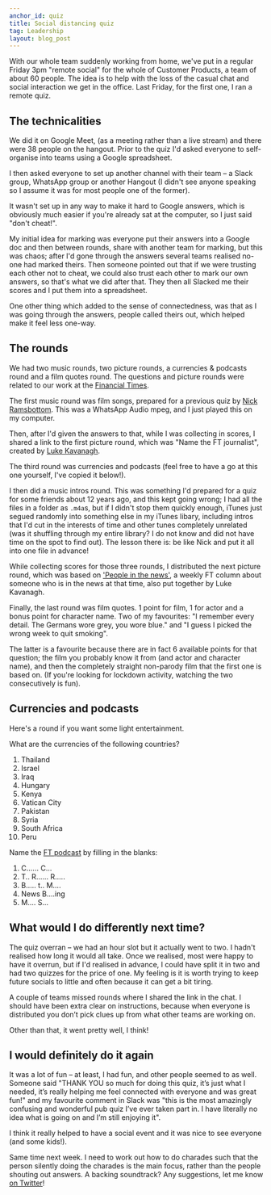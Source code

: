 ```yaml
---
anchor_id: quiz
title: Social distancing quiz
tag: Leadership
layout: blog_post
---
```


With our whole team suddenly working from home, we've put in a regular Friday 3pm "remote social" for the whole of Customer Products, a team of about 60 people. The idea is to help with the loss of the casual chat and social interaction we get in the office. Last Friday, for the first one, I ran a remote quiz.

## The technicalities

We did it on Google Meet, (as a meeting rather than a live stream) and there were 38 people on the hangout. Prior to the quiz I'd asked everyone to self-organise into teams using a Google spreadsheet.

I then asked everyone to set up another channel with their team – a Slack group, WhatsApp group or another Hangout (I didn't see anyone speaking so I assume it was for most people one of the former).

It wasn't set up in any way to make it hard to Google answers, which is obviously much easier if you're already sat at the computer, so I just said "don't cheat!".

My initial idea for marking was everyone put their answers into a Google doc and then between rounds, share with another team for marking, but this was chaos; after I'd gone through the answers several teams realised no-one had marked theirs. Then someone pointed out that if we were trusting each other not to cheat, we could also trust each other to mark our own answers, so that's what we did after that. They then all Slacked me their scores and I put them into a spreadsheet.

One other thing which added to the sense of connectedness, was that as I was going through the answers, people called theirs out, which helped make it feel less one-way.

## The rounds

We had two music rounds, two picture rounds, a currencies & podcasts round and a film quotes round. The questions and picture rounds were related to our work at the [Financial Times](https://www.ft.com/).

The first music round was film songs, prepared for a previous quiz by [Nick Ramsbottom](https://www.linkedin.com/in/nick-ramsbottom-88249661/). This was a WhatsApp Audio mpeg, and I just played this on my computer.

Then, after I'd given the answers to that, while I was collecting in scores, I shared a link to the first picture round, which was "Name the FT journalist", created by [Luke Kavanagh](http://ft.com/luke).

The third round was currencies and podcasts (feel free to have a go at this one yourself, I've copied it below!).

I then did a music intros round. This was something I'd prepared for a quiz for some friends about 12 years ago, and this kept going wrong; I had all the files in a folder as `.m4a`s, but if I didn't stop them quickly enough, iTunes just segued randomly into something else in my iTunes libary, including intros that I'd cut in the interests of time and other tunes completely unrelated (was it shuffling through my entire library? I do not know and did not have time on the spot to find out). The lesson there is: be like Nick and put it all into one file in advance!

While collecting scores for those three rounds, I distributed the next picture round, which was based on ['People in the news'](https://www.ft.com/columnists/person-in-the-news), a weekly FT column about someone who is in the news at that time, also put together by Luke Kavanagh.

Finally, the last round was film quotes. 1 point for film, 1 for actor and a bonus point for character name. Two of my favourites: "I remember every detail. The Germans wore grey, you wore blue." and "I guess I picked the wrong week to quit smoking".

The latter is a favourite because there are in fact 6 available points for that question; the film you probably know it from (and actor and character name), and then the completely straight non-parody film that the first one is based on. (If you're looking for lockdown activity, watching the two consecutively is fun).

## Currencies and podcasts

Here's a round if you want some light entertainment.

What are the currencies of the following countries?

1. Thailand
1. Israel
1. Iraq
1. Hungary
1. Kenya
1. Vatican City
1. Pakistan
1. Syria
1. South Africa
1. Peru

Name the [FT podcast](https://www.ft.com/podcasts) by filling in the blanks:

1. C...... C...
1. T.. R...... R.....
1. B..... t.. M....
1. News B....ing
1. M.... S...

## What would I do differently next time?

The quiz overran – we had an hour slot but it actually went to two. I hadn't realised how long it would all take. Once we realised, most were happy to have it overrun, but if I'd realised in advance, I could have split it in two and had two quizzes for the price of one. My feeling is it is worth trying to keep future socials to little and often because it can get a bit tiring.

A couple of teams missed rounds where I shared the link in the chat. I should have been extra clear on instructions, because when everyone is distributed you don’t pick clues up from what other teams are working on.

Other than that, it went pretty well, I think!

## I would definitely do it again

It was a lot of fun – at least, I had fun, and other people seemed to as well. Someone said "THANK YOU so much for doing this quiz, it’s just what I needed, it’s really helping me feel connected with everyone and was great fun!" and my favourite comment in Slack was "this is the most amazingly confusing and wonderful pub quiz I’ve ever taken part in. I have literally no idea what is going on and I’m still enjoying it".

I think it really helped to have a social event and it was nice to see everyone (and some kids!).

Same time next week. I need to work out how to do charades such that the person silently doing the charades is the main focus, rather than the people shouting out answers. A backing soundtrack? Any suggestions, let me know [on Twitter](https://twitter.com/annashipman)!

